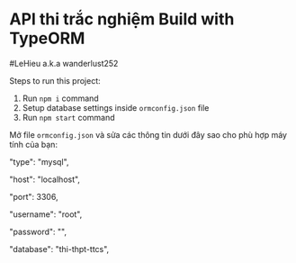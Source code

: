 # API thi trắc nghiệm Build with TypeORM
#LeHieu a.k.a wanderlust252

Steps to run this project:

1. Run `npm i` command
2. Setup database settings inside `ormconfig.json` file
3. Run `npm start` command

Mở file `ormconfig.json` và sửa các thông tin dưới đây sao cho phù hợp máy tính của bạn:

"type": "mysql",

"host": "localhost",

"port": 3306,

"username": "root",

"password": "",

"database": "thi-thpt-ttcs",
